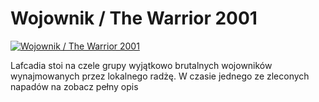 Wojownik / The Warrior 2001 
=============
[![Wojownik / The Warrior 2001 ](http://vidos.pl/images/player.gif)](http://vidos.pl/wojownik-the-warrior-2001)

 Lafcadia stoi na czele grupy wyjątkowo brutalnych wojowników wynajmowanych przez lokalnego radżę. W czasie jednego ze zleconych napadów na zobacz pełny opis
